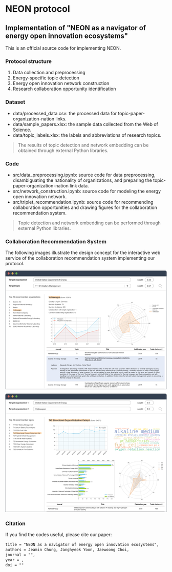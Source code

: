 <h1 align="left">NEON protocol</h1>

## Implementation of "NEON as a navigator of energy open innovation ecosystems"
This is an official source code for implementing NEON.


### Protocol structure
1) Data collection and preprocessing
2) Energy-specific topic detection
3) Energy open innovation network construction
4) Research collaboration opportunity identification


### Dataset
- data/processed_data.csv: the processed data for topic-paper-organization-nation links.
- data/sample_papers.xlsx: the sample data collected from the Web of Science.
- data/topic_labels.xlsx: the labels and abbreviations of research topics.
> The results of topic detection and network embedding can be obtained through external Python libraries.


### Code
- src/data_preprocessing.ipynb: source code for data preprocessing, disambiguating the nationality of organizations, and preparing the topic-paper-organization-nation link data.
- src/network_construction.ipynb: source code for modeling the energy open innovation network.
- src/triplet_recommendation.ipynb: source code for recommending collaboration opportunities and drawing figures for the collaboration recommendation system.
> Topic detection and network embedding can be performed through external Python libraries.


### Collaboration Recommendation System
The following images illustrate the design concept for the interactive web service of the collaboration recommendation system implementing our protocol.

![](./image/img1.png)


### Citation
If you find the codes useful, please cite our paper:

```
title = "NEON as a navigator of energy open innovation ecosystems",
authors = Jeamin Chung, Janghyeok Yoon, Jaewoong Choi,
journal = "",
year = ,
doi = ""
```
